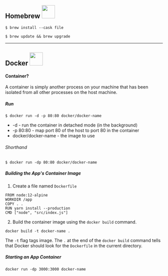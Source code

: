 ## Homebrew <img src='https://cdn.svgporn.com/logos/homebrew.svg'  height="42" width="42"/>

```shell
$ brew install --cask file

$ brew update && brew upgrade
```

<hr/>


## Docker <img src='https://cdn.svgporn.com/logos/docker-icon.svg' height="auto" width="42" />

#### Container?
A container is simply another process on your machine that has been isolated from all other processes on the host machine. 

##### Run

```shell
$ docker run -d -p 80:80 docker/docker-name
```
- -d - run the container in detached mode (in the background)
- -p 80:80 - map port 80 of the host to port 80 in the container
- docker/docker-name - the image to use

###### Shorthand

```shell
$ docker run -dp 80:80 docker/docker-name
```

##### Building the App's Container Image

1. Create a file named ```Dockerfile```

```shell
FROM node:12-alpine
WORKDIR /app
COPY . .
RUN yarn install --production
CMD ["node", "src/index.js"]
```

2. Build the container image using the ```docker build``` command.

```shell
docker build -t docker-name .
```
   
The ```-t``` flag tags image. The ```.``` at the end of the ```docker build``` command tells that Docker should look for the ```Dockerfile``` in the current directory.

##### Starting an App Container

```shell
docker run -dp 3000:3000 docker-name
```